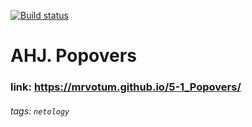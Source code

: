 [![Build status](https://ci.appveyor.com/api/projects/status/vm4qgsvy87qonaed?svg=true)](https://ci.appveyor.com/project/mrvotum/5-1-popovers)

# AHJ. Popovers

### link: https://mrvotum.github.io/5-1_Popovers/
###### tags: `netology`
